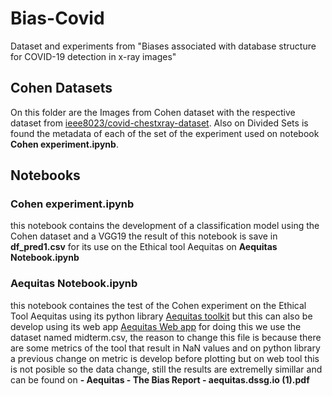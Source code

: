 # Bias-Covid
Dataset and experiments from "Biases associated with database structure for
COVID-19 detection in x-ray images"
## Cohen Datasets
On this folder are the Images from Cohen dataset with the respective dataset from [ieee8023/covid-chestxray-dataset](https://github.com/ieee8023/covid-chestxray-dataset). Also on Divided Sets is found the metadata of each of the set of the experiment used on notebook **Cohen experiment.ipynb**.
## Notebooks 
### Cohen experiment.ipynb 
this notebook contains the development of a classification model using the Cohen dataset and a VGG19 the result of this notebook is save in **df_pred1.csv** for its use on the Ethical tool Aequitas on **Aequitas Notebook.ipynb**
### Aequitas Notebook.ipynb
this notebook containes the test of the Cohen experiment on the Ethical Tool Aequitas using its python library [Aequitas toolkit](https://dssg.github.io/aequitas/30_seconds_aequitas.html) but this can also be develop using its web app [Aequitas Web app](http://aequitas.dssg.io/upload.html) for doing this we use the dataset named midterm.csv, the reason to change this file is because there are some metrics of the tool that result in NaN values and on python library a previous change on metric is develop before plotting but on web tool this is not posible so the data change, still the results are extremelly simillar and can be found on **- Aequitas - The Bias Report - aequitas.dssg.io (1).pdf**
